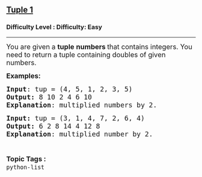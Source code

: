 <h2><a href="https://www.geeksforgeeks.org/problems/tuple-1/1?page=2&status=unsolved,attempted&sortBy=accuracy">Tuple 1</a></h2><h3>Difficulty Level : Difficulty: Easy</h3><hr><div class="problems_problem_content__Xm_eO"><p><span style="font-size: 18px;">You are given a <strong>tuple</strong>&nbsp;<strong>numbers&nbsp;</strong>that contains integers. You need to return a tuple containing doubles of given numbers.</span></p>
<p><span style="font-size: 18px;"><strong>Examples:</strong></span> <span style="font-size: 18px;"><strong> </strong></span></p>
<pre><span style="font-size: 18px;"><strong>Input</strong>: tup = (4, 5, 1, 2, 3, 5)
<strong>Output:</strong> 8 10 2 4 6 10
<strong>Explanation</strong>: multiplied numbers by 2.</span></pre>
<pre><span style="font-size: 18px;"><strong>Input: </strong>tup = (3, 1, 4, 7, 2, 6, 4)
<strong>Output: </strong>6 2 8 14 4 12 8
<strong>Explanation</strong>: multiplied number by 2.</span></pre></div><br><p><span style=font-size:18px><strong>Topic Tags : </strong><br><code>python-list</code>&nbsp;